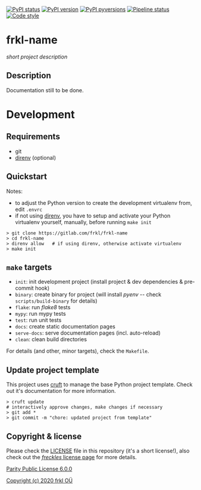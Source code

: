 [![PyPI status](https://img.shields.io/pypi/status/frkl-name.svg)](https://pypi.python.org/pypi/frkl-name/)
[![PyPI version](https://img.shields.io/pypi/v/frkl-name.svg)](https://pypi.python.org/pypi/frkl-name/)
[![PyPI pyversions](https://img.shields.io/pypi/pyversions/frkl-name.svg)](https://pypi.python.org/pypi/frkl-name/)
[![Pipeline status](https://gitlab.com/frkl/frkl-name/badges/develop/pipeline.svg)](https://gitlab.com/frkl/frkl-name/pipelines)
[![Code style](https://img.shields.io/badge/code%20style-black-000000.svg)](https://github.com/ambv/black)

# frkl-name

*short project description*


## Description

Documentation still to be done.

# Development

## Requirements

- git
- [direnv](https://direnv.net/) (optional)

## Quickstart

Notes:

- to adjust the Python version to create the development virtualenv from, edit ``.envrc``
- if not using [direnv](https://direnv.net), you have to setup and activate your Python virtualenv yourself, manually, before running ``make init``

```
> git clone https://gitlab.com/frkl/frkl-name
> cd frkl-name
> direnv allow   # if using direnv, otherwise activate virtualenv
> make init
```

## ``make`` targets

- ``init``: init development project (install project & dev dependencies & pre-commit hook)
- ``binary``: create binary for project (will install *pyenv* -- check ``scripts/build-binary`` for details)
- ``flake``: run *flake8* tests
- ``mypy``: run mypy tests
- ``test``: run unit tests
- ``docs``: create static documentation pages
- ``serve-docs``: serve documentation pages (incl. auto-reload)
- ``clean``: clean build directories

For details (and other, minor targets), check the ``Makefile``.

## Update project template

This project uses [cruft](https://github.com/timothycrosley/cruft) to manage the base Python project template. Check
out it's documentation for more information.

    > cruft update
    # interactively approve changes, make changes if necessary
    > git add *
    > git commit -m "chore: updated project from template"



## Copyright & license

Please check the [LICENSE](/LICENSE) file in this repository (it's a short license!), also check out the [*freckles* license page](https://freckles.io/license) for more details.

[Parity Public License 6.0.0](https://licensezero.com/licenses/parity)

[Copyright (c) 2020 frkl OÜ](https://frkl.io)
